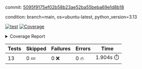 commit: [5095f9175ef02b58b23ae52ba55beba69e1d8b18](https://github.com/rcmdnk/dynamic-typer/tree/5095f9175ef02b58b23ae52ba55beba69e1d8b18)

condition: branch=main, os=ubuntu-latest, python_version=3.13

[![test](https://github.com/rcmdnk/dynamic-typer/actions/workflows/test.yml/badge.svg)](https://github.com/rcmdnk/dynamic-typer/actions/runs/13087383114)
<a href="https://github.com/rcmdnk/dynamic-typer/blob/5095f9175ef02b58b23ae52ba55beba69e1d8b18/README.md"><img alt="Coverage" src="https://img.shields.io/badge/Coverage-98%25-brightgreen.svg" /></a><details><summary>Coverage Report </summary><table><tr><th>File</th><th>Stmts</th><th>Miss</th><th>Cover</th><th>Missing</th></tr><tbody><tr><td colspan="5"><b>src/dynamic_typer</b></td></tr><tr><td>&nbsp; &nbsp;<a href="https://github.com/rcmdnk/dynamic-typer/blob/5095f9175ef02b58b23ae52ba55beba69e1d8b18/src/dynamic_typer/dynamic_typer.py">dynamic_typer.py</a></td><td>78</td><td>2</td><td>97%</td><td><a href="https://github.com/rcmdnk/dynamic-typer/blob/5095f9175ef02b58b23ae52ba55beba69e1d8b18/src/dynamic_typer/dynamic_typer.py#L63">63</a>, <a href="https://github.com/rcmdnk/dynamic-typer/blob/5095f9175ef02b58b23ae52ba55beba69e1d8b18/src/dynamic_typer/dynamic_typer.py#L161">161</a></td></tr><tr><td><b>TOTAL</b></td><td><b>83</b></td><td><b>2</b></td><td><b>98%</b></td><td>&nbsp;</td></tr></tbody></table></details>

| Tests | Skipped | Failures | Errors | Time |
| ----- | ------- | -------- | -------- | ------------------ |
| 13 | 0 :zzz: | 0 :x: | 0 :fire: | 1.904s :stopwatch: |

